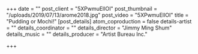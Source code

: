 +++
date = ""
post_client = "5XPwmuElIOI"
post_thumbnail = "/uploads/2019/07/13/arome2018.jpg"
post_video = "5XPwmuElIOI"
title = "Pudding or Mochi!"
[post_details]
atom_coproduction = false
details-artist = ""
details_coordinator = ""
details_director = "Jimmy Ming Shum"
details_music = ""
details_producer = "Artist Bureau Inc."

+++
